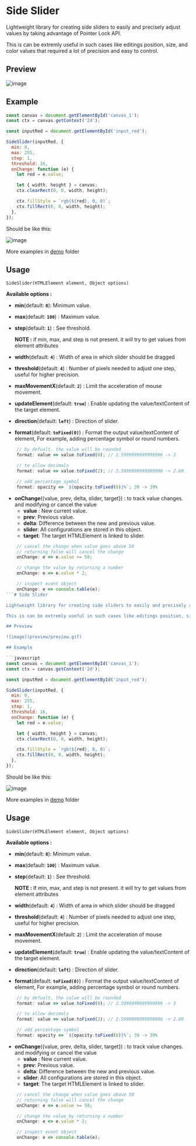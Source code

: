 # Side Slider

Lightweight library for creating side sliders to easily and precisely adjust values by taking advantage of Pointer Lock API.

This is can be extremly useful in such cases like editings position, size, and color values that required a lot of precision and easy to control.

## Preview

![image](preview/preview.gif)

## Example

```javascript
const canvas = document.getElementById('canvas_1');
const ctx = canvas.getContext('2d');

const inputRed = document.getElementById('input_red');

SideSlider(inputRed, {
  min: 0,
  max: 255,
  step: 1,
  threshold: 16,
  onChange: function (e) {
    let red = e.value;

    let { width, height } = canvas;
    ctx.clearRect(0, 0, width, height);

    ctx.fillStyle = `rgb(${red}, 0, 0)`;
    ctx.fillRect(0, 0, width, height);
  },
});
```

Should be like this:

![image](preview/example.gif)

More examples in [demo](https://github.com/mhmd-22/side-slider/tree/master/demo) folder

## Usage

`SideSlider(HTMLElement element, Object options)`

**Available options :**

-   **min**(default: **`0`**): Minimum value.
-   **max**(default: **`100`**) : Maximum value.
-   **step**(default: **`1`**) : See threshold.

    **NOTE :** if min, max, and step is not present. it will try to get values from element attributes

-   **width**(default: **`4`**) : Width of area in which slider should be dragged
-   **threshold**(default: **`4`**) : Number of pixels needed to adjust one step, useful for higher precision.
-   **maxMovementX**(default: **`2`**) : Limit the acceleration of mouse movement.
-   **updateElement**(default: **`true`**) : Enable updating the value/textContent of the target element.
-   **direction**(default: **`left`**) : Direction of slider.
-   **format**(default: **`toFixed(0)`**) : Format the output value/textContent of element, For example, adding percentage symbol or round numbers.

```javascript
    // by defualt. the value will be rounded
    format: value => value.toFixed(0); // 2.5999999999999996 -> 3

    // to allow decimals
    format: value => value.toFixed(2); // 2.5999999999999996 -> 2.60

    // add percentage symbol
    format: opacity => `${opacity.toFixed(0)}%`; 39 -> 39%
```

-   **onChange**({value, prev, delta, slider, target}) : to track value changes. and modifying or cancel the value
    -   **value** : New current value.
    -   **prev**: Previous value.
    -   **delta**: Difference between the new and previous value.
    -   **slider**: All configurations are stored in this object.
    -   **target**: The target HTMLElement is linked to slider.

```javascript
    // cancel the change when value goes above 50
    // returning false will cancel the change
    onChange: e => e.value >= 50;

    // change the value by returning a number
    onChange: e => e.value * 2;

    // inspect event object
    onChange: e => console.table(e);
```# Side Slider

Lightweight library for creating side sliders to easily and precisely adjust values by taking advantage of Pointer Lock API.

This is can be extremly useful in such cases like editings position, size, and color values that required a lot of precision and easy to control.

## Preview

![image](preview/preview.gif)

## Example

```javascript
const canvas = document.getElementById('canvas_1');
const ctx = canvas.getContext('2d');

const inputRed = document.getElementById('input_red');

SideSlider(inputRed, {
  min: 0,
  max: 255,
  step: 1,
  threshold: 16,
  onChange: function (e) {
    let red = e.value;

    let { width, height } = canvas;
    ctx.clearRect(0, 0, width, height);

    ctx.fillStyle = `rgb(${red}, 0, 0)`;
    ctx.fillRect(0, 0, width, height);
  },
});
```

Should be like this:

![image](preview/example.gif)

More examples in [demo](https://github.com/mhmd-22/side-slider/tree/master/demo) folder

## Usage

`SideSlider(HTMLElement element, Object options)`

**Available options :**

-   **min**(default: **`0`**): Minimum value.
-   **max**(default: **`100`**) : Maximum value.
-   **step**(default: **`1`**) : See threshold.

    **NOTE :** If min, max, and step is not present. it will try to get values from element attributes

-   **width**(default: **`4`**) : Width of area in which slider should be dragged
-   **threshold**(default: **`4`**) : Number of pixels needed to adjust one step, useful for higher precision.
-   **maxMovementX**(default: **`2`**) : Limit the acceleration of mouse movement.
-   **updateElement**(default: **`true`**) : Enable updating the value/textContent of the target element.
-   **direction**(default: **`left`**) : Direction of slider.
-   **format**(default: **`toFixed(0)`**) : Format the output value/textContent of element, For example, adding percentage symbol or round numbers.

```javascript
    // by defualt. the value will be rounded
    format: value => value.toFixed(0); // 2.5999999999999996 -> 3

    // to allow decimals
    format: value => value.toFixed(2); // 2.5999999999999996 -> 2.60

    // add percentage symbol
    format: opacity => `${opacity.toFixed(0)}%`; 39 -> 39%
```

-   **onChange**({value, prev, delta, slider, target}) : to track value changes. and modifying or cancel the value
    -   **value** : New current value.
    -   **prev**: Previous value.
    -   **delta**: Difference between the new and previous value.
    -   **slider**: All configurations are stored in this object.
    -   **target**: The target HTMLElement is linked to slider.

```javascript
    // cancel the change when value goes above 50
    // returning false will cancel the change
    onChange: e => e.value >= 50;

    // change the value by returning a number
    onChange: e => e.value * 2;

    // inspect event object
    onChange: e => console.table(e);
```
